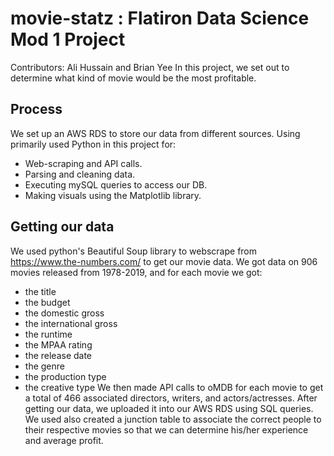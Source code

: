 # movie-statz : Flatiron Data Science Mod 1 Project
Contributors: Ali Hussain and Brian Yee
In this project, we set out to determine what kind of movie would be the most profitable.
## Process
We set up an AWS RDS to store our data from different sources.
Using primarily used Python in this project for: 
- Web-scraping and API calls.
- Parsing and cleaning data.
- Executing mySQL queries to access our DB.
- Making visuals using the Matplotlib library.
## Getting our data
We used python's Beautiful Soup library to webscrape from https://www.the-numbers.com/ to get our movie data. We got data on 906 movies released from 1978-2019, and for each movie we got:
- the title
- the budget
- the domestic gross
- the international gross
- the runtime
- the MPAA rating
- the release date
- the genre
- the production type
- the creative type
We then made API calls to oMDB for each movie to get a total of 466 associated directors, writers, and actors/actresses.
After getting our data, we uploaded it into our AWS RDS using SQL queries. We used also created a junction table to associate the correct people to their respective movies so that we can determine his/her experience and average profit.
